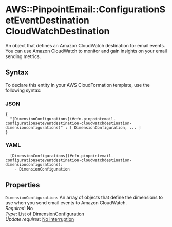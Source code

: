 # AWS::PinpointEmail::ConfigurationSetEventDestination CloudWatchDestination<a name="aws-properties-pinpointemail-configurationseteventdestination-cloudwatchdestination"></a>

An object that defines an Amazon CloudWatch destination for email events\. You can use Amazon CloudWatch to monitor and gain insights on your email sending metrics\.

## Syntax<a name="aws-properties-pinpointemail-configurationseteventdestination-cloudwatchdestination-syntax"></a>

To declare this entity in your AWS CloudFormation template, use the following syntax:

### JSON<a name="aws-properties-pinpointemail-configurationseteventdestination-cloudwatchdestination-syntax.json"></a>

```
{
  "[DimensionConfigurations](#cfn-pinpointemail-configurationseteventdestination-cloudwatchdestination-dimensionconfigurations)" : [ DimensionConfiguration, ... ]
}
```

### YAML<a name="aws-properties-pinpointemail-configurationseteventdestination-cloudwatchdestination-syntax.yaml"></a>

```
  [DimensionConfigurations](#cfn-pinpointemail-configurationseteventdestination-cloudwatchdestination-dimensionconfigurations): 
    - DimensionConfiguration
```

## Properties<a name="aws-properties-pinpointemail-configurationseteventdestination-cloudwatchdestination-properties"></a>

`DimensionConfigurations`  <a name="cfn-pinpointemail-configurationseteventdestination-cloudwatchdestination-dimensionconfigurations"></a>
An array of objects that define the dimensions to use when you send email events to Amazon CloudWatch\.  
*Required*: No  
*Type*: List of [DimensionConfiguration](aws-properties-pinpointemail-configurationseteventdestination-dimensionconfiguration.md)  
*Update requires*: [No interruption](https://docs.aws.amazon.com/AWSCloudFormation/latest/UserGuide/using-cfn-updating-stacks-update-behaviors.html#update-no-interrupt)